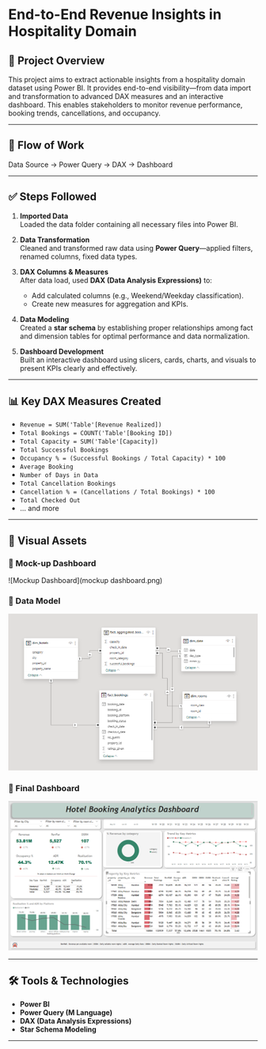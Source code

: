 # End-to-End Revenue Insights in Hospitality Domain

## 📌 Project Overview
This project aims to extract actionable insights from a hospitality domain dataset using Power BI. It provides end-to-end visibility—from data import and transformation to advanced DAX measures and an interactive dashboard. This enables stakeholders to monitor revenue performance, booking trends, cancellations, and occupancy.

---

## 🔄 Flow of Work

Data Source → Power Query → DAX → Dashboard


---

## ✅ Steps Followed

1. **Imported Data**  
   Loaded the data folder containing all necessary files into Power BI.

2. **Data Transformation**  
   Cleaned and transformed raw data using **Power Query**—applied filters, renamed columns, fixed data types.

3. **DAX Columns & Measures**  
   After data load, used **DAX (Data Analysis Expressions)** to:
   - Add calculated columns (e.g., Weekend/Weekday classification).
   - Create new measures for aggregation and KPIs.

4. **Data Modeling**  
   Created a **star schema** by establishing proper relationships among fact and dimension tables for optimal performance and data normalization.

5. **Dashboard Development**  
   Built an interactive dashboard using slicers, cards, charts, and visuals to present KPIs clearly and effectively.

---

## 📊 Key DAX Measures Created

- `Revenue = SUM('Table'[Revenue Realized])`
- `Total Bookings = COUNT('Table'[Booking ID])`
- `Total Capacity = SUM('Table'[Capacity])`
- `Total Successful Bookings`
- `Occupancy % = (Successful Bookings / Total Capacity) * 100`
- `Average Booking`
- `Number of Days in Data`
- `Total Cancellation Bookings`
- `Cancellation % = (Cancellations / Total Bookings) * 100`
- `Total Checked Out`
- ... and more

---

## 🧩 Visual Assets

### 📌 Mock-up Dashboard  
![Mockup Dashboard](mockup dashboard.png)

### 📌 Data Model  
![Data Model](data%20model.png)

### 📌 Final Dashboard  
![Final Dashboard](mydashboard.png)

---

## 🛠 Tools & Technologies
- **Power BI**
- **Power Query (M Language)**
- **DAX (Data Analysis Expressions)**
- **Star Schema Modeling**

---


